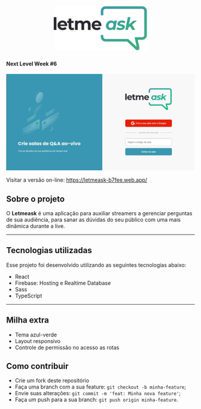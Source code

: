 <h1 align="center">
    <img alt="Letmeask" title="Letmeask" src="./src/assets/images/logo.svg" width="250px" />
</h1>

#### Next Level Week #6

![Screenshot](./.github/letmeask.jpeg)

Visitar a versão on-line: https://letmeask-b7fee.web.app/

## Sobre o projeto

O **Letmeask** é uma aplicação para auxiliar streamers a gerenciar perguntas de sua audiência, para sanar as dúvidas do seu público com uma mais dinâmica durante a live.

---

## Tecnologias utilizadas

Esse projeto foi desenvolvido utilizando as seguintes tecnologias abaixo:

- React
- Firebase: Hosting e Realtime Database
- Sass
- TypeScript

---

## Milha extra

- Tema azul-verde
- Layout responsivo
- Controle de permissão no acesso as rotas

## Como contribuir

- Crie um fork deste repositório
- Faça uma branch com a sua feature: `git checkout -b minha-feature`;
- Envie suas alterações: `git commit -m 'feat: Minha nova feature'`;
- Faça um push para a sua branch: `git push origin minha-feature`.